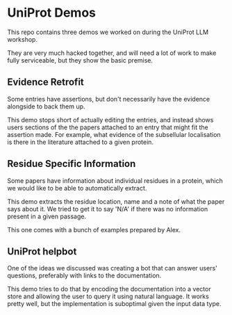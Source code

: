 # UniProt Demos

This repo contains three demos we worked on during the UniProt LLM workshop.

They are very much hacked together, and will need a lot of work to make fully serviceable, but they show the basic premise.


## Evidence Retrofit
Some entries have assertions, but don't necessarily have the evidence alongside to back them up. 

This demo stops short of actually editing the entries, and instead shows users sections of the the papers attached to an entry that might fit the assertion made. For example, what evidence of the subsellular localisation is there in the literature attached to a given protein.


## Residue Specific Information
Some papers have information about individual residues in a protein, which we would like to be able to automatically extract. 

This demo extracts the residue location, name and a note of what the paper says about it. We tried to get it to say 'N/A' if there was no information present in a given passage.

This one comes with a bunch of examples prepared by Alex.


## UniProt helpbot
One of the ideas we discussed was creating a bot that can answer users' questions, preferably with links to the documentation.

This demo tries to do that by encoding the documentation into a vector store and allowing the user to query it using natural language. It works pretty well, but the implementation is suboptimal given the input data type.